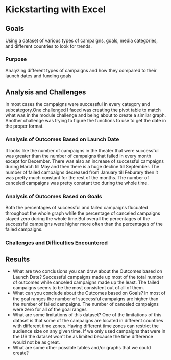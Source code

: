 # Kickstarting with Excel

## Goals
Using a dataset of various types of campaigns, goals, media categories, and different countries to look for trends.
### Purpose
Analyzing different types of campaigns and how they compared to their launch dates and funding goals
## Analysis and Challenges
In most cases the campaigns were successful in every category and subcategory.One challenged I faced was creating the pivot table to match what was in the module challenge and being about to create a similar graph. Another challenge was trying to figure the functions to use to get the date in the proper format.
### Analysis of Outcomes Based on Launch Date
It looks like the number of campaigns in the theater that were successful was greater than the number of campaigns that failed in every month except for December. There was also an increase of successful campaigns during March till May and then there is a huge decline till September. The number of failed campaigns decreased from January till Feburary then it was pretty much constant for the rest of the months. The number of canceled campaigns was pretty constant too during the whole time.
### Analysis of Outcomes Based on Goals
Both the percentages of successful and failed campaigns flucuated throughout the whole graph while the percentage of canceled campaigns stayed zero during the whole time.But overall the percentages of the successful campaigns were higher more often than the percentages of the failed campaigns.
### Challenges and Difficulties Encountered

## Results

- What are two conclusions you can draw about the Outcomes based on Launch Date?
Successful campaigns made up most of the total number of outcomes while canceled campaigns made up the least. The failed campaigns seems to be the most consistent out of all of them.
- What can you conclude about the Outcomes based on Goals?
In most of the goal ranges the number of successful campaigns are higher than the number of failed campaigns. The number of canceled campaigns were zero for all of the goal ranges
- What are some limitations of this dataset?
One of the limitations of this dataset is that some of the campaigns are located in different countries with different time zones. Having different time zones can restrict the audience size on any given time. If we only used campaigns that were in the US the dataset won't be as limited because the time difference would not be as great. 
- What are some other possible tables and/or graphs that we could create?
